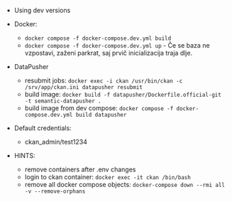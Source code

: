 - Using dev versions
- Docker:
    - `docker compose -f docker-compose.dev.yml build`
    - `docker compose -f docker-compose.dev.yml up` - Če se baza ne vzpostavi, zaženi parkrat, saj prvič inicializacija traja dlje.

- DataPusher
    - resubmit jobs: `docker exec -i ckan /usr/bin/ckan -c /srv/app/ckan.ini datapusher resubmit`
    - build image: `docker build -f datapusher/Dockerfile.official-git -t semantic-datapusher .`
    - build image from dev compose: `docker compose -f docker-compose.dev.yml build datapusher`

- Default credentials:
    - ckan_admin/test1234

- HINTS:
    - remove containers after .env changes
    - login to ckan container: `docker exec -it ckan /bin/bash`
    - remove all docker compose objects: `docker-compose down --rmi all -v --remove-orphans`